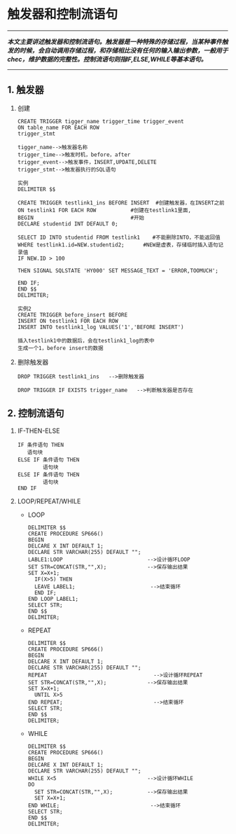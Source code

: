 # 触发器和控制流语句

---

***本文主要讲述触发器和控制流语句。触发器是一种特殊的存储过程，当某种事件触发的时候，会自动调用存储过程，和存储相比没有任何的输入输出参数，一般用于chec，维护数据的完整性。控制流语句则指IF,ELSE,WHILE等基本语句。***

---

## 1. 触发器

1. 创建
   
   ```
   CREATE TRIGGER tigger_name trigger_time trigger_event 
   ON table_name FOR EACH ROW
   trigger_stmt
   
   tigger_name-->触发器名称
   trigger_time-->触发时机，before，after
   trigger_event-->触发事件，INSERT,UPDATE,DELETE
   trigger_stmt-->触发器执行的SQL语句
   ```
   
   ```
   实例
   DELIMITER $$     
   
   CREATE TRIGGER testlink1_ins BEFORE INSERT  #创建触发器，在INSERT之前
   ON testlink1 FOR EACH ROW           #创建在testlink1里面,   
   BEGIN                               #开始
   DECLARE studentid INT DEFAULT 0;
   
   SELECT ID INTO studentid FROM testlink1    #不能删除INTO，不能返回值
   WHERE testlink1.id=NEW.studentid2;      #NEW是虚表，存储临时插入语句记录值
   IF NEW.ID > 100
   
   THEN SIGNAL SQLSTATE 'HY000' SET MESSAGE_TEXT = 'ERROR,TOOMUCH';
   
   END IF;
   END $$
   DELIMITER; 
   
   实例2
   CREATE TRIGGER before_insert BEFORE
   INSERT ON testlink1 FOR EACH ROW
   INSERT INTO testlink1_log VALUES('1','BEFORE INSERT')
   
   插入testlink1中的数据后，会在testlink1_log的表中
   生成一个1，before insert的数据
   ```

2. 删除触发器
   
   ```
   DROP TRIGGER testlink1_ins   -->删除触发器
   
   DROP TRIGGER IF EXISTS trigger_name   -->判断触发器是否存在
   ```

## 2. 控制流语句

1. IF-THEN-ELSE
   
   ```
   IF 条件语句 THEN
      语句块
   ELSE IF 条件语句 THEN
           语句块
   ELSE IF 条件语句 THEN
           语句块
   END IF 
   ```

2. LOOP/REPEAT/WHILE
   
   - LOOP
     
     ```
     DELIMITER $$
     CREATE PROCEDURE SP666()
     BEGIN
     DELCARE X INT DEFAULT 1;
     DECLARE STR VARCHAR(255) DEFAULT "";
     LABLE1:LOOP                           -->设计循环LOOP
     SET STR=CONCAT(STR,"",X);             -->保存输出结果
     SET X=X+1;
       IF(X>5) THEN
       LEAVE LABEL1;                        -->结束循环
       END IF;
     END LOOP LABEL1;
     SELECT STR;
     END $$
     DELIMITER; 
     ```
   
   - REPEAT
     
     ```
     DELIMITER $$
     CREATE PROCEDURE SP666()
     BEGIN
     DELCARE X INT DEFAULT 1;
     DECLARE STR VARCHAR(255) DEFAULT "";
     REPEAT                                  -->设计循环REPEAT
     SET STR=CONCAT(STR,"",X);             -->保存输出结果
     SET X=X+1;
       UNTIL X>5
     END REPEAT;                             -->结束循环
     SELECT STR;
     END $$
     DELIMITER; 
     ```
   
   - WHILE
     
     ```
     DELIMITER $$
     CREATE PROCEDURE SP666()
     BEGIN
     DELCARE X INT DEFAULT 1;
     DECLARE STR VARCHAR(255) DEFAULT "";
     WHILE X<5                             -->设计循环WHILE
     DO
       SET STR=CONCAT(STR,"",X);           -->保存输出结果
       SET X=X+1;
     END WHILE;                             -->结束循环
     SELECT STR;
     END $$
     DELIMITER; 
     ```
